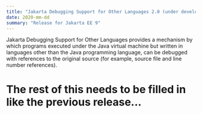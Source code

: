 ```yaml
---
title: "Jakarta Debugging Support for Other Languages 2.0 (under development)"
date: 2020-mm-dd
summary: "Release for Jakarta EE 9"
---
```

Jakarta Debugging Support for Other Languages provides a mechanism by which
programs executed under the Java virtual machine but written in languages
other than the Java programming language, can be debugged with references to
the original source (for example, source file and line number references).

# The rest of this needs to be filled in like the previous release...
